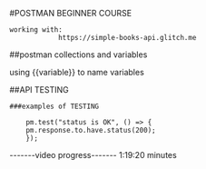 #POSTMAN BEGINNER COURSE

    working with: 
                https://simple-books-api.glitch.me  

##postman collections and variables

using  {{variable}} to name variables

##API TESTING
 
    ###examples of TESTING

        pm.test("status is OK", () => {
        pm.response.to.have.status(200);
        });


-------video progress-------
1:19:20 minutes